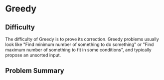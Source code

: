 # Greedy
## Difficulty ##
The difficulty of Greedy is to prove its correction.
Greedy problems usually look like "Find minimum number of something to do something" or "Find maximum number of something to fit in some conditions", and typically propose an unsorted input.
## Problem Summary